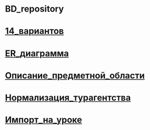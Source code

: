 # BD_repository
# [14_вариантов](https://disk.yandex.ru/i/cWsks60vKIARJQ)
# [ER_диаграмма](https://disk.yandex.ru/i/N9-xVLd7751goA)
# [Описание_предметной_области](https://disk.yandex.ru/i/bUdoHz7lfyMKMg)
# [Нормализация_турагентства](https://disk.yandex.ru/edit/disk/disk%2F14.09%20про%2FМухамедьянов%2FНормализация.xlsx?sk=y7940e9d815ab1b24c201d42333b6800d)
# [Импорт_на_уроке]([https://disk.yandex.ru/i/N9-xVLd7751goA](https://disk.yandex.ru/edit/disk/disk%2F14.09%20про%2FМухамедьянов%2Fimport%20на%20уроке.xlsx?sk=y7940e9d815ab1b24c201d42333b6800d))
